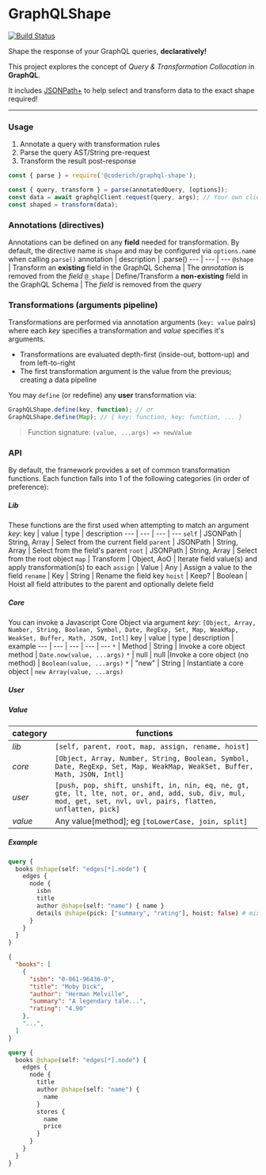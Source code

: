 # GraphQLShape

[![Build Status](https://github.com/CoderichLLC/nodejs-graphql-shape/actions/workflows/publish.yml/badge.svg)](https://github.com/CoderichLLC/nodejs-graphql-shape/actions/workflows/publish.yml)

Shape the response of your GraphQL queries, **declaratively!**

This project explores the concept of *Query & Transformation Collocation* in **GraphQL**.

It includes [JSONPath+](https://www.npmjs.com/package/jsonpath-plus) to help select and transform data to the exact shape required!

---

### Usage
1. Annotate a query with transformation rules
2. Parse the query AST/String pre-request
3. Transform the result post-response

```javascript
const { parse } = require('@coderich/graphql-shape');

const { query, transform } = parse(annotatedQuery, [options]);
const data = await graphqlClient.request(query, args); // Your own client
const shaped = transform(data);
```

### Annotations (directives)
Annotations can be defined on any **field** needed for transformation. By default, the directive name is `shape` and may be configured via `options.name` when calling `parse()`
annotation | description | .parse()
--- | --- | ---
`@shape` | Transform an **existing** field in the GraphQL Schema | The *annotation* is removed from the *field*
`@_shape` | Define/Transform a **non-existing** field in the GraphQL Schema | The *field* is removed from the *query*

### Transformations (arguments pipeline)
Transformations are performed via annotation arguments (`key: value` pairs) where each *key* specifies a transformation and *value* specifies it's arguments.
* Transformations are evaluated depth-first (inside-out, bottom-up) and from left-to-right
* The first transformation argument is the value from the previous; creating a data pipeline

You may `define` (or redefine) any **user** transformation via:
```javascript
GraphQLShape.define(key, function); // or
GraphQLShape.define(Map); // { key: function, key: function, ... }
```
> Function signature: `(value, ...args) => newValue`


### API

By default, the framework provides a set of common transformation functions. Each function falls into 1 of the following categories (in order of preference):

##### Lib
These functions are the first used when attempting to match an argument *key*:
key | value | type | description
--- | --- | --- | ---
`self` | JSONPath | String, Array | Select from the current field
`parent` | JSONPath | String, Array | Select from the field's parent
`root` | JSONPath | String, Array | Select from the root object
`map` | Transform | Object, AoO | Iterate field value(s) and apply transformation(s) to each
`assign` | Value | Any | Assign a value to the field
`rename` | Key | String | Rename the field key
`hoist` | Keep? | Boolean | Hoist all field attributes to the parent and optionally delete field

##### Core
You can invoke a Javascript Core Object via argument *key*: `[Object, Array, Number, String, Boolean, Symbol, Date, RegExp, Set, Map, WeakMap, WeakSet, Buffer, Math, JSON, Intl]`
key | value | type | description | example
--- | --- | --- | --- | ---
`*` | Method | String | Invoke a core object method | `Date.now(value, ...args)`
`*` | null | null |Invoke a core object (no method) | `Boolean(value, ...args)`
`*` | "new" | String | Instantiate a core object | `new Array(value, ...args)`

##### User

##### Value

category | functions
--- | ---
*lib* | `[self, parent, root, map, assign, rename, hoist]`
*core* | `[Object, Array, Number, String, Boolean, Symbol, Date, RegExp, Set, Map, WeakMap, WeakSet, Buffer, Math, JSON, Intl]`
*user* | `[push, pop, shift, unshift, in, nin, eq, ne, gt, gte, lt, lte, not, or, and, add, sub, div, mul, mod, get, set, nvl, uvl, pairs, flatten, unflatten, pick]`
*value* | Any value[method]; eg `[toLowerCase, join, split]`

##### Example
```graphql
query {
  books @shape(self: "edges[*].node") {
    edges {
      node {
        isbn
        title
        author @shape(self: "name") { name }
        details @shape(pick: ["summary", "rating"], hoist: false) # mixed/schemaless JSON
      }
    }
  }
}
```

```json
{
  "books": [
    {
      "isbn": "0-061-96436-0",
      "title": "Moby Dick",
      "author": "Herman Melville",
      "summary": "A legendary tale...",
      "rating": "4.90"
    },
    "...",
  ]
}
```

```graphql
query {
  books @shape(self: "edges[*].node") {
    edges {
      node {
        title
        author @shape(self: "name") {
          name
        }
        stores {
          name
          price
        }
      }
    }
  }
}
```